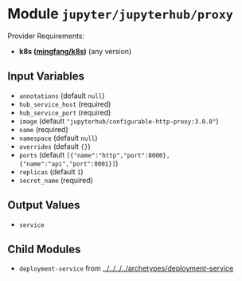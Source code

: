 
# Module `jupyter/jupyterhub/proxy`

Provider Requirements:
* **k8s ([mingfang/k8s](https://registry.terraform.io/providers/mingfang/k8s/latest))** (any version)

## Input Variables
* `annotations` (default `null`)
* `hub_service_host` (required)
* `hub_service_port` (required)
* `image` (default `"jupyterhub/configurable-http-proxy:3.0.0"`)
* `name` (required)
* `namespace` (default `null`)
* `overrides` (default `{}`)
* `ports` (default `[{"name":"http","port":8000},{"name":"api","port":8001}]`)
* `replicas` (default `1`)
* `secret_name` (required)

## Output Values
* `service`

## Child Modules
* `deployment-service` from [../../../../archetypes/deployment-service](../../../../archetypes/deployment-service)

